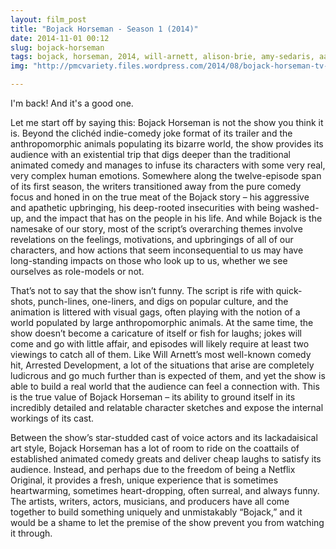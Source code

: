 ```yaml
---
layout: film_post
title: "Bojack Horseman - Season 1 (2014)"
date: 2014-11-01 00:12 
slug: bojack-horseman
tags: bojack, horseman, 2014, will-arnett, alison-brie, amy-sedaris, aaron-paul, comedy, drama
img: "http://pmcvariety.files.wordpress.com/2014/08/bojack-horseman-tv-review.jpg?w=670&h=377&crop=1"

---
```


I'm back! And it's a good one.

Let me start off by saying this: Bojack Horseman is not the show you think it is. Beyond the clichéd indie-comedy joke format of its trailer and the anthropomorphic animals populating its bizarre world, the show provides its audience with an existential trip that digs deeper than the traditional animated comedy and manages to infuse its characters with some very real, very complex human emotions. Somewhere along the twelve-episode span of its first season, the writers transitioned away from the pure comedy focus and honed in on the true meat of the Bojack story – his aggressive and apathetic upbringing, his deep-rooted insecurities with being washed-up, and the impact that has on the people in his life. And while Bojack is the namesake of our story, most of the script’s overarching themes involve revelations on the feelings, motivations, and upbringings of all of our characters, and how actions that seem inconsequential to us may have long-standing impacts on those who look up to us, whether we see ourselves as role-models 
or not. 
 
That’s not to say that the show isn’t funny. The script is rife with quick-shots, punch-lines, one-liners, and digs on popular culture, and the animation is littered with visual gags, often playing with the notion 
of a world populated by large anthropomorphic animals. At the same time, the show doesn’t become a caricature of itself or fish for laughs; jokes will come and go with little affair, and episodes will likely require at least two viewings to catch all of them. Like Will Arnett’s most well-known comedy hit, Arrested Development, a lot of the situations that arise are completely ludicrous and go much further than is expected of them, and yet the show is able to build a real world that the audience can feel a connection with. This is the true value of Bojack Horseman – its ability to ground itself in its incredibly detailed and relatable character sketches and expose the internal workings of its cast. 
 
Between the show’s star-studded cast of voice actors and its lackadaisical art style, Bojack Horseman has a lot of room to ride on the coattails of established animated comedy greats and deliver cheap laughs to satisfy its audience. Instead, and perhaps due to the freedom of being a Netflix Original, it provides a fresh, unique experience that is sometimes heartwarming, sometimes heart-dropping, often surreal, and always funny. The artists, writers, actors, musicians, and producers have all come together to build something uniquely and unmistakably “Bojack,” and it would be a shame to let the premise of the show prevent you from watching it through.